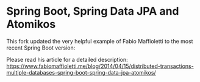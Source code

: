 # Spring Boot, Spring Data JPA and Atomikos 

This fork updated the very helpful example of Fabio Maffioletti to the most recent Spring Boot version:

Please read his article for a detailed description: https://www.fabiomaffioletti.me/blog/2014/04/15/distributed-transactions-multiple-databases-spring-boot-spring-data-jpa-atomikos/
